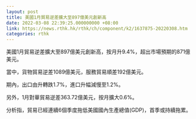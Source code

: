 ```yaml
---
layout: post
title: 美國1月貿易逆差擴大至897億美元創新高
date: 2022-03-08 22:39:25.000000000 +08:00
link: https://news.rthk.hk/rthk/ch/component/k2/1637875-20220308.htm
categories: rthk
---
```


美國1月貿易逆差擴大至897億美元創新高，按月升9.4%，超出市場預期的871億美元。

當中，貨物貿易逆差1089億美元，服務貿易順差192億美元。

期內，出口由升轉跌1.7%，進口升幅減慢至1.2%。

另外，1月對華貿易逆差363.72億美元，按月擴大0.6%。

分析指，貿易已經連續6個季度拖低美國國內生產總值(GDP)，首季或持續拖累。
